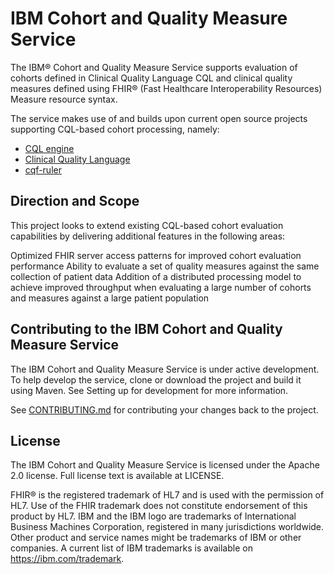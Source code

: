 # IBM Cohort and Quality Measure Service
The IBM® Cohort and Quality Measure Service supports evaluation of cohorts defined in Clinical Quality Language CQL and clinical quality measures defined using FHIR® (Fast Healthcare Interoperability Resources) Measure resource syntax.

The service makes use of and builds upon current open source projects supporting CQL-based cohort processing, namely:

* [CQL engine](https://github.com/DBCG/cql_engine)
* [Clinical Quality Language](https://github.com/cqframework/clinical_quality_language)
* [cqf-ruler](https://github.com/DBCG/cqf-ruler)

## Direction and Scope
This project looks to extend existing CQL-based cohort evaluation capabilities by delivering additional features in the following areas:

Optimized FHIR server access patterns for improved cohort evaluation performance
Ability to evaluate a set of quality measures against the same collection of patient data
Addition of a distributed processing model to achieve improved throughput when evaluating a large number of cohorts and measures against a large patient population

## Contributing to the IBM Cohort and Quality Measure Service
The IBM Cohort and Quality Measure Service is under active development. To help develop the service, clone or download the project and build it using Maven. See Setting up for development for more information.

See [CONTRIBUTING.md](https://github.com/Alvearie/quality-measure-and-cohort-service/blob/main/CONTRIBUTING.md) for contributing your changes back to the project.

## License
The IBM Cohort and Quality Measure Service is licensed under the Apache 2.0 license. Full license text is available at LICENSE.

FHIR® is the registered trademark of HL7 and is used with the permission of HL7. Use of the FHIR trademark does not constitute endorsement of this product by HL7. IBM and the IBM logo are trademarks of International Business Machines Corporation, registered in many jurisdictions worldwide. Other product and service names might be trademarks of IBM or other companies. A current list of IBM trademarks is available on https://ibm.com/trademark.
